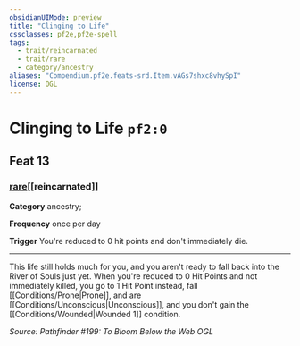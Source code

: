 ```yaml
---
obsidianUIMode: preview
title: "Clinging to Life"
cssclasses: pf2e,pf2e-spell
tags:
  - trait/reincarnated
  - trait/rare
  - category/ancestry
aliases: "Compendium.pf2e.feats-srd.Item.vAGs7shxc8vhySpI"
license: OGL
---
```

# Clinging to Life `pf2:0`
## Feat 13
### [rare](rare "Rare Rarity Trait")[[reincarnated]]

**Category** ancestry; 




**Frequency** once per day

**Trigger** You're reduced to 0 hit points and don't immediately die.

* * *

This life still holds much for you, and you aren't ready to fall back into the River of Souls just yet. When you're reduced to 0 Hit Points and not immediately killed, you go to 1 Hit Point instead, fall [[Conditions/Prone|Prone]], and are [[Conditions/Unconscious|Unconscious]], and you don't gain the [[Conditions/Wounded|Wounded 1]] condition.

*Source: Pathfinder #199: To Bloom Below the Web*
*OGL*